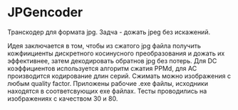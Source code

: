 # JPGencoder
Транскодер для формата jpg. Задча - дожать jpeg без искажений.

Идея заключается в том, чтобы из сжатого jpg файла получить кожфиициенты дискретного косинусного преобразования и дожать их эффективнее, затем декодировать обратнов jpg без потерь. Для DC коэффициентов используется алгоритм сжатия PPMd, для AC производится кодирование длин серий. Сжимать можно изображения с любым quality factor.
Приложены рабочие .exe файлы, исходники находятся в соответсвующих exe файлах.
Тесты проводились на изображениях с качеством 30 и 80.

